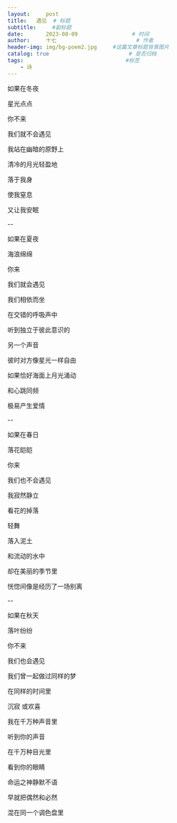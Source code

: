 ```yaml
---
layout:     post                       
title:   遇见  # 标题
subtitle:     #副标题
date:       2023-08-09                 # 时间
author:     十七                         # 作者
header-img: img/bg-poem2.jpg     #这篇文章标题背景图片
catalog: true                         # 是否归档
tags:                                #标签
    - 诗
---
```

如果在冬夜

星光点点

你不来

我们就不会遇见

我站在幽暗的原野上

清冷的月光轻盈地

落于我身

使我窒息

又让我安眠

--

如果在夏夜

海浪绵绵

你来

我们就会遇见

我们相依而坐

在交错的呼吸声中

听到独立于彼此意识的

另一个声音

彼时对方像星光一样自由

如果恰好海面上月光涌动

和心跳同频

极易产生爱情

--

如果在春日

落花皑皑

你来

我们也不会遇见

我寂然静立

看花的掉落

轻舞

落入泥土

和流动的水中

却在美丽的季节里

恍惚间像是经历了一场别离

--

如果在秋天

落叶纷纷

你不来

我们也会遇见

我们曾一起做过同样的梦

在同样的时间里

沉寂 或欢喜

我在千万种声音里

听到你的声音

在千万种目光里

看到你的眼睛

命运之神静默不语

早就把偶然和必然

混在同一个调色盘里
